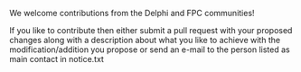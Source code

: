 We welcome contributions from the Delphi and FPC communities!

If you like to contribute then either submit a pull request with your proposed
changes along with a description about what you like to achieve with the 
modification/addition you propose or send an e-mail to the person listed as main contact
in notice.txt
